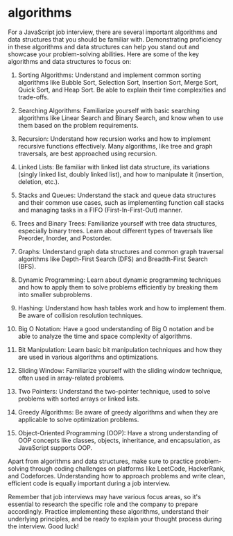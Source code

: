 # algorithms

For a JavaScript job interview, there are several important algorithms and data structures that you should be familiar with. Demonstrating proficiency in these algorithms and data structures can help you stand out and showcase your problem-solving abilities. Here are some of the key algorithms and data structures to focus on:

1. Sorting Algorithms: Understand and implement common sorting algorithms like Bubble Sort, Selection Sort, Insertion Sort, Merge Sort, Quick Sort, and Heap Sort. Be able to explain their time complexities and trade-offs.

2. Searching Algorithms: Familiarize yourself with basic searching algorithms like Linear Search and Binary Search, and know when to use them based on the problem requirements.

3. Recursion: Understand how recursion works and how to implement recursive functions effectively. Many algorithms, like tree and graph traversals, are best approached using recursion.

4. Linked Lists: Be familiar with linked list data structure, its variations (singly linked list, doubly linked list), and how to manipulate it (insertion, deletion, etc.).

5. Stacks and Queues: Understand the stack and queue data structures and their common use cases, such as implementing function call stacks and managing tasks in a FIFO (First-In-First-Out) manner.

6. Trees and Binary Trees: Familiarize yourself with tree data structures, especially binary trees. Learn about different types of traversals like Preorder, Inorder, and Postorder.

7. Graphs: Understand graph data structures and common graph traversal algorithms like Depth-First Search (DFS) and Breadth-First Search (BFS).

8. Dynamic Programming: Learn about dynamic programming techniques and how to apply them to solve problems efficiently by breaking them into smaller subproblems.

9. Hashing: Understand how hash tables work and how to implement them. Be aware of collision resolution techniques.

10. Big O Notation: Have a good understanding of Big O notation and be able to analyze the time and space complexity of algorithms.

11. Bit Manipulation: Learn basic bit manipulation techniques and how they are used in various algorithms and optimizations.

12. Sliding Window: Familiarize yourself with the sliding window technique, often used in array-related problems.

13. Two Pointers: Understand the two-pointer technique, used to solve problems with sorted arrays or linked lists.

14. Greedy Algorithms: Be aware of greedy algorithms and when they are applicable to solve optimization problems.

15. Object-Oriented Programming (OOP): Have a strong understanding of OOP concepts like classes, objects, inheritance, and encapsulation, as JavaScript supports OOP.

Apart from algorithms and data structures, make sure to practice problem-solving through coding challenges on platforms like LeetCode, HackerRank, and Codeforces. Understanding how to approach problems and write clean, efficient code is equally important during a job interview.

Remember that job interviews may have various focus areas, so it's essential to research the specific role and the company to prepare accordingly. Practice implementing these algorithms, understand their underlying principles, and be ready to explain your thought process during the interview. Good luck!

